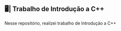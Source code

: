 ## 🖥️| Trabalho de Introdução a C++

  Nesse repositório, realizei trabalho de Introdução a C++

   

